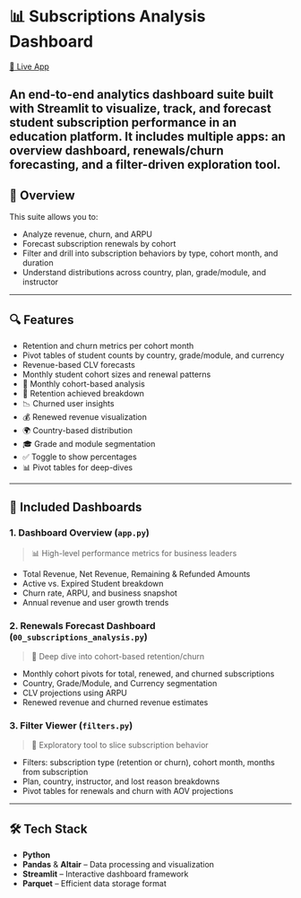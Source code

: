 # 📊 Subscriptions Analysis Dashboard

[🔗 Live App](https://subscriptionsanalysisdashboard-gspuffpbafa4npighs3rd5.streamlit.app/cohort_analysis)

An end-to-end analytics dashboard suite built with **Streamlit** to visualize, track, and forecast student subscription performance in an education platform. It includes multiple apps: an **overview dashboard**, **renewals/churn forecasting**, and a **filter-driven exploration tool**.
---

## 🚀 Overview

This suite allows you to:

- Analyze revenue, churn, and ARPU
- Forecast subscription renewals by cohort
- Filter and drill into subscription behaviors by type, cohort month, and duration
- Understand distributions across country, plan, grade/module, and instructor

---


## 🔍 Features
- Retention and churn metrics per cohort month  
- Pivot tables of student counts by country, grade/module, and currency  
- Revenue-based CLV forecasts  
- Monthly student cohort sizes and renewal patterns
- 📅 Monthly cohort-based analysis  
- 🔁 Retention achieved breakdown  
- 📉 Churned user insights  
- 💰 Renewed revenue visualization  
- 🌍 Country-based distribution  
- 🎓 Grade and module segmentation  
- ✅ Toggle to show percentages  
- 📊 Pivot tables for deep-dives 

---

## 🧰 Included Dashboards

### 1. **Dashboard Overview** (`app.py`)

> 📊 High-level performance metrics for business leaders

- Total Revenue, Net Revenue, Remaining & Refunded Amounts
- Active vs. Expired Student breakdown
- Churn rate, ARPU, and business snapshot
- Annual revenue and user growth trends

### 2. **Renewals Forecast Dashboard** (`00_subscriptions_analysis.py`)

> 🔁 Deep dive into cohort-based retention/churn

- Monthly cohort pivots for total, renewed, and churned subscriptions
- Country, Grade/Module, and Currency segmentation
- CLV projections using ARPU
- Renewed revenue and churned revenue estimates

### 3. **Filter Viewer** (`filters.py`)

> 🧮 Exploratory tool to slice subscription behavior

- Filters: subscription type (retention or churn), cohort month, months from subscription
- Plan, country, instructor, and lost reason breakdowns
- Pivot tables for renewals and churn with AOV projections

---

## 🛠️ Tech Stack

- **Python**
- **Pandas** & **Altair** – Data processing and visualization
- **Streamlit** – Interactive dashboard framework
- **Parquet** – Efficient data storage format

